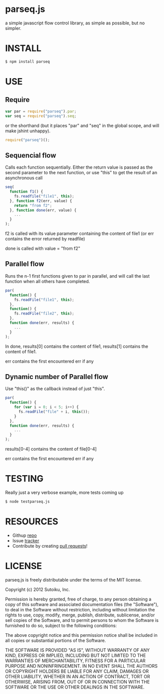 # parseq.js

a simple javascript flow control library, as simple as possible, but no simpler.

# INSTALL
```bash
$ npm install parseq
```

# USE

## Require
```javascript
var par = require("parseq").par;
var seq = require("parseq").seq;
```

or the shorthand (but it places "par" and "seq" in the global scope, and will make jshint unhappy).

```javascript
require("parseq")();
```

## Sequencial flow
Calls each function sequentially.  Either the return value is passed as the second parameter to the next function, or
use "this" to get the result of an asynchronous call

```javascript
seq(
  function f1() {
    fs.readfile("file1", this);
  }, function f2(err, value) {
    return "from f2";
  }, function done(err, value) {
    ...
  }
);
```

f2 is called with its value parameter containing the content of file1 (or err contains the error returned by readfile)

done is called with value = "from f2"

## Parallel flow

Runs the n-1 first functions given to par in parallel, and will call the last function when all others have completed.

```javascript
par(
  function() {
    fs.readFile("file1", this);
  },
  function() {
    fs.readFile("file2", this);
  },
  function done(err, results) {
    ...
  }
);
```
In done, results[0] contains the content of file1, results[1] contains the content of file1.

err contains the first encountered err if any

## Dynamic number of Parallel flow

Use "this()" as the callback instead of just "this".

```javascript
par(
  function() {
    for (var i = 0; i < 5; i++) {
      fs.readFile("file" + i, this());
    }
  },
  function done(err, results) {
    ...
  }
);
```
results[0-4] contains the content of file[0-4]

err contains the first encountered err if any


# TESTING
Really just a very verbose example, more tests coming up
```bash
$ node testparseq.js
```

# RESOURCES
* Githup [repo](https://github.com/sutoiku/parseq)
* Issue [tracker](https://github.com/sutoiku/parseq/issues)
* Contribute by creating [pull requests](https://github.com/sutoiku/parseq/pulls)!

# LICENSE
parseq.js is freely distributable under the terms of the MIT license.

Copyright (c) 2012 Sutoiku, Inc.

Permission is hereby granted, free of charge, to any person obtaining a copy of this software and associated
documentation files (the "Software"), to deal in the Software without restriction, including without limitation the
rights to use, copy, modify, merge, publish, distribute, sublicense, and/or sell copies of the Software, and to permit
persons to whom the Software is furnished to do so, subject to the following conditions:

The above copyright notice and this permission notice shall be included in all copies or substantial portions of the
Software.

THE SOFTWARE IS PROVIDED "AS IS", WITHOUT WARRANTY OF ANY KIND, EXPRESS OR IMPLIED, INCLUDING BUT NOT LIMITED TO THE
WARRANTIES OF MERCHANTABILITY, FITNESS FOR A PARTICULAR PURPOSE AND NONINFRINGEMENT. IN NO EVENT SHALL THE AUTHORS OR
COPYRIGHT HOLDERS BE LIABLE FOR ANY CLAIM, DAMAGES OR OTHER LIABILITY, WHETHER IN AN ACTION OF CONTRACT, TORT OR
OTHERWISE, ARISING FROM, OUT OF OR IN CONNECTION WITH THE SOFTWARE OR THE USE OR OTHER DEALINGS IN THE SOFTWARE.